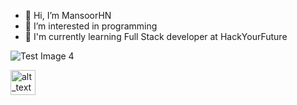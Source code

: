 - 👋 Hi, I’m MansoorHN
- 👀 I’m interested in programming
- 🌱 I'm currently learning Full Stack developer at HackYourFuture

![Test Image 4]()

[<img alt="alt_text" width="40px" src="images/image.PNG" />](https://raw.githubusercontent.com/github/explore/80688e429a7d4ef2fca1e82350fe8e3517d3494d/topics/html/html.png/)

